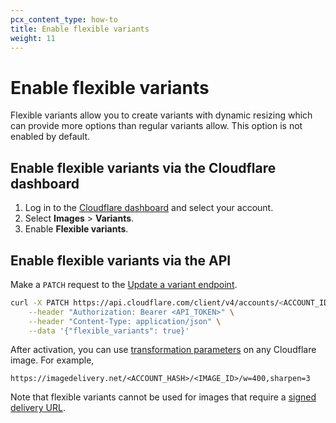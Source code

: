 ```yaml
---
pcx_content_type: how-to
title: Enable flexible variants
weight: 11
---
```


# Enable flexible variants

Flexible variants allow you to create variants with dynamic resizing which can provide more options than regular variants allow. This option is not enabled by default.

## Enable flexible variants via the Cloudflare dashboard

1. Log in to the [Cloudflare dashboard](https://dash.cloudflare.com/login) and select your account.
2. Select **Images** > **Variants**.
3. Enable **Flexible variants**.

## Enable flexible variants via the API

Make a `PATCH` request to the [Update a variant endpoint](/api/operations/cloudflare-images-variants-update-a-variant).

```bash
curl -X PATCH https://api.cloudflare.com/client/v4/accounts/<ACCOUNT_ID>/images/v1/config \
    --header "Authorization: Bearer <API_TOKEN>" \
    --header "Content-Type: application/json" \
    --data '{"flexible_variants": true}'
```

After activation, you can use [transformation parameters](/images/transform-images/transform-via-url/#options) on any Cloudflare image. For example,

`https://imagedelivery.net/<ACCOUNT_HASH>/<IMAGE_ID>/w=400,sharpen=3`

Note that flexible variants cannot be used for images that require a [signed delivery URL](/images/manage-images/serve-images/serve-private-images).
